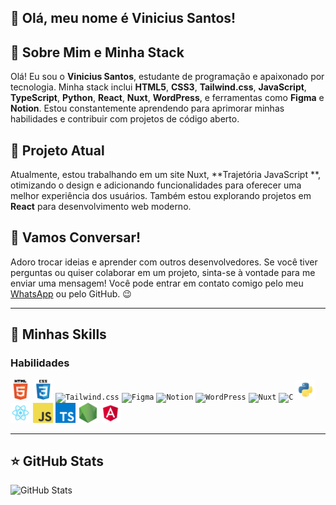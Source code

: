 ## 💜 Olá, meu nome é Vinicius Santos!

## 👋 Sobre Mim e Minha Stack  
Olá! Eu sou o **Vinicius Santos**, estudante de programação e apaixonado por tecnologia. Minha stack inclui **HTML5**, **CSS3**, **Tailwind.css**, **JavaScript**, **TypeScript**, **Python**, **React**, **Nuxt**, **WordPress**, e ferramentas como **Figma** e **Notion**. Estou constantemente aprendendo para aprimorar minhas habilidades e contribuir com projetos de código aberto.

## 🔭 Projeto Atual  
Atualmente, estou trabalhando em um site Nuxt, **Trajetória JavaScript **, otimizando o design e adicionando funcionalidades para oferecer uma melhor experiência dos usuários. Também estou explorando projetos em **React** para desenvolvimento web moderno.

## 💬 Vamos Conversar!  
Adoro trocar ideias e aprender com outros desenvolvedores. Se você tiver perguntas ou quiser colaborar em um projeto, sinta-se à vontade para me enviar uma mensagem! Você pode entrar em contato comigo pelo meu [WhatsApp](https://wa.me/556292846807) ou pelo GitHub. 😉


---

## 🚀 Minhas Skills

### Habilidades

<code><img height="32" src="https://raw.githubusercontent.com/github/explore/80688e429a7d4ef2fca1e82350fe8e3517d3494d/topics/html/html.png" alt="HTML5"/></code>
<code><img height="32" src="https://raw.githubusercontent.com/github/explore/80688e429a7d4ef2fca1e82350fe8e3517d3494d/topics/css/css.png" alt="CSS3"/></code>
<code><img height="32" src="https://www.svgrepo.com/show/374118/tailwind.svg" alt="Tailwind.css"/></code>
<code><img height="32" src="https://www.svgrepo.com/show/452202/figma.svg" alt="Figma"/></code>
<code><img height="32" src="https://www.svgrepo.com/show/342071/notion.svg" alt="Notion"/></code>
<code><img height="32" src="https://upload.wikimedia.org/wikipedia/commons/2/20/WordPress_logo.svg" alt="WordPress"/></code>
<code><img height="32" src="https://www.svgrepo.com/show/373940/nuxt.svg" alt="Nuxt"/></code>
<code><img height="32" src="https://cdn.iconscout.com/icon/free/png-512/c-programming-569564.png" alt="C"/></code>
<code><img height="32" src="https://raw.githubusercontent.com/github/explore/80688e429a7d4ef2fca1e82350fe8e3517d3494d/topics/python/python.png" alt="Python"/></code>
<code><img height="32" src="https://raw.githubusercontent.com/github/explore/80688e429a7d4ef2fca1e82350fe8e3517d3494d/topics/react/react.png" alt="React"/></code>
<code><img height="32" src="https://raw.githubusercontent.com/github/explore/80688e429a7d4ef2fca1e82350fe8e3517d3494d/topics/javascript/javascript.png" alt="Javascript"/></code>
<code><img height="32" src="https://raw.githubusercontent.com/github/explore/80688e429a7d4ef2fca1e82350fe8e3517d3494d/topics/typescript/typescript.png" alt="Typescript"/></code>
<code><img height="32" src="https://raw.githubusercontent.com/github/explore/80688e429a7d4ef2fca1e82350fe8e3517d3494d/topics/nodejs/nodejs.png" alt="Nodejs"/></code>
<code><img height="32" src="https://raw.githubusercontent.com/github/explore/80688e429a7d4ef2fca1e82350fe8e3517d3494d/topics/angular/angular.png" alt="Angular"/></code>



---

## ⭐ GitHub Stats

![GitHub Stats](https://github-readme-stats.vercel.app/api?username=rosiestsloth&show_icons=true)
